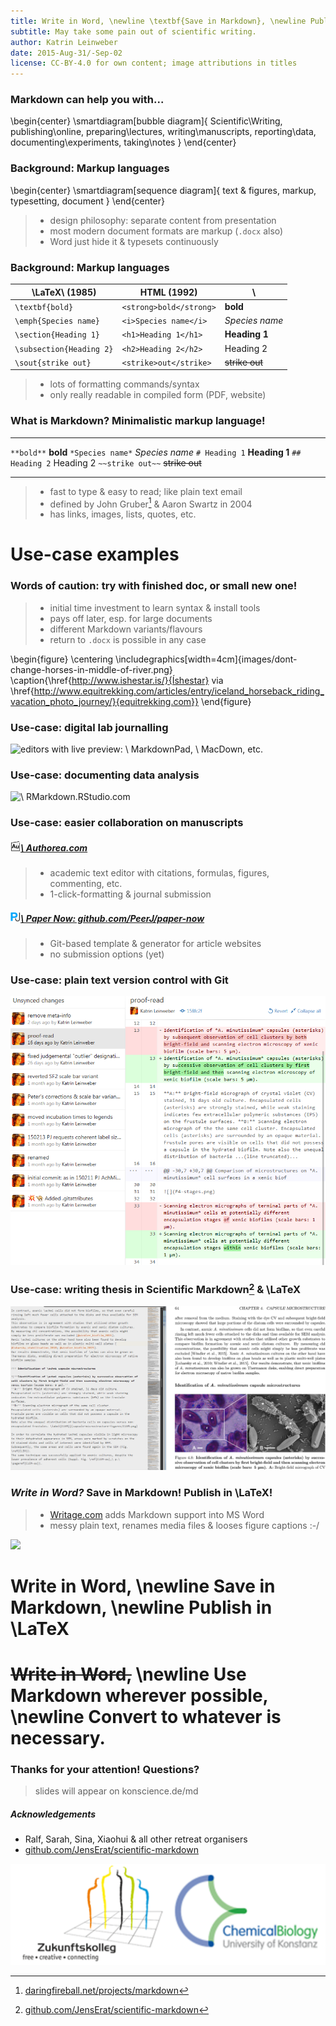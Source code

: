 ```yaml
---
title: Write in Word, \newline \textbf{Save in Markdown}, \newline Publish in \LaTeX
subtitle: May take some pain out of scientific writing.
author: Katrin Leinweber
date: 2015-Aug-31/-Sep-02
license: CC-BY-4.0 for own content; image attributions in titles
---
```



### Markdown can help you with...

\begin{center}
    \smartdiagram[bubble diagram]{
        Scientific\\Writing,
            publishing\\online,
            preparing\\lectures,
            writing\\manuscripts,
            reporting\\data,
            documenting\\experiments,
            taking\\notes
        }
\end{center}


### Background: Markup languages

\begin{center}
    \smartdiagram[sequence diagram]{
        text \& figures,
        markup,
        typesetting,
        document
        }
\end{center}

> - design philosophy: separate content from presentation
> - most modern document formats are markup (`.docx` also)
> - Word just hide it & typesets continuously


### Background: Markup languages

\LaTeX\ (1985)               | HTML (1992)            | \ 
-----------------------------|------------------------|---
`\textbf{bold}`              | `<strong>bold</strong>`| **bold**
`\emph{Species name}`        | `<i>Species name</i>`  | *Species name*
`\section{Heading 1}`        | `<h1>Heading 1</h1>`   | **Heading 1**
`\subsection{Heading 2}`     | `<h2>Heading 2</h2>`   | Heading 2
`\sout{strike out}`          | `<strike>out</strike>` | ~~strike out~~

> - lots of formatting commands/syntax
> - only really readable in compiled form (PDF, website)


### What is Markdown? Minimalistic markup language!

---               ---
`**bold**`        **bold**
`*Species name*`  *Species name*
`# Heading 1`     **Heading 1** 
`## Heading 2`    Heading 2
`~~strike out~~`  ~~strike out~~
---               ---

> - fast to type & easy to read; like plain text email
> - defined by John Gruber[^df] & Aaron Swartz in 2004
> - has links, images, lists, quotes, etc.

[^df]: [daringfireball.net/projects/markdown](https://daringfireball.net/projects/markdown/syntax)



# Use-case examples


### Words of caution: try with finished doc, or small new one!

> - initial time investment to learn syntax & install tools
> - pays off later, esp. for large documents
> - different Markdown variants/flavours
> - return to `.docx` is possible in any case

\begin{figure}
  \centering
  \includegraphics[width=4cm]{images/dont-change-horses-in-middle-of-river.png}
  \caption{\href{http://www.ishestar.is/}{Íshestar} via \href{http://www.equitrekking.com/articles/entry/iceland_horseback_riding_vacation_photo_journey/}{equitrekking.com}}
\end{figure}


### Use-case: digital lab journalling

![editors with live preview:
[![](images/markdownpad.png)\ MarkdownPad](https://markdownpad.com/),
[![](images/macdown.png)\ MacDown](http://macdown.uranusjr.com/), etc.
](images/lab-journal.png)


### Use-case: documenting data analysis

![
[![](images/rstudio.png)\ RMarkdown.RStudio.com
](https://rmarkdown.rstudio.com/)
](images/rmarkdown.jpg)


### Use-case: easier collaboration on manuscripts

##### [![](images/authorea-fav.png)\ Authorea.com](https://authorea.com/)

> - academic text editor with citations, formulas, figures, commenting, etc.
> - 1-click-formatting & journal submission

##### [![](images/peerj.png)\ Paper Now: github.com/PeerJ/paper-now](https://github.com/PeerJ/paper-now)

> - Git-based template & generator for article websites
> - no submission options (yet)


### Use-case: plain text version control with Git

![30min intro at [konscience.de/git](http://www.konscience.de/2015/04/ksl002-digital-lab-journalling-with-git/)](images/file-changes-in-GitHub.png)


### Use-case: writing thesis in Scientific Markdown[^SMJE] & \LaTeX

![toolset for citations, table & figure captions, formulas, footnotes, etc.](images\scientific-markdown.png)

[^SMJE]: [github.com/JensErat/scientific-markdown](https://github.com/JensErat/scientific-markdown/master/presentation.pdf)


### *Write in Word?* Save in Markdown! Publish in \LaTeX!

> - [Writage.com](http://www.writage.com/) adds Markdown support into MS Word
> - messy plain text, renames media files & looses figure captions :-/

![](images/writage)



# Write in Word, \newline Save in Markdown, \newline Publish in \LaTeX



# ~~Write in Word,~~ \newline Use Markdown wherever possible, \newline Convert to whatever is necessary.



### Thanks for your attention! Questions?

> slides will appear on konscience.de/md

##### Acknowledgements

- Ralf, Sarah, Sina, Xiaohui & all other retreat organisers
- [github.com/JensErat/scientific-markdown](https://github.com/JensErat/scientific-markdown)

![Actual lab work was conducted as well ;-)](images/funding.png)
